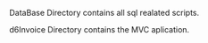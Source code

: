 DataBase Directory contains all sql realated scripts.

d6Invoice Directory contains the MVC aplication.
